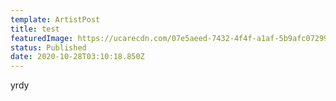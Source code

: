 ```yaml
---
template: ArtistPost
title: test
featuredImage: https://ucarecdn.com/07e5aeed-7432-4f4f-a1af-5b9afc07299e/
status: Published
date: 2020-10-28T03:10:18.850Z
---
```

yrdy